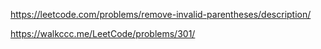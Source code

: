 https://leetcode.com/problems/remove-invalid-parentheses/description/

https://walkccc.me/LeetCode/problems/301/
